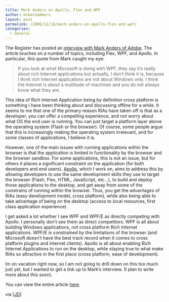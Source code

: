 ```yaml
---
title: Mark Anders on Apollo, Flex and WPF
author: mikechambers
layout: post
permalink: /2006/12/18/mark-anders-on-apollo-flex-and-wpf/
categories:
  - General
---
```



The Register has posted an [interview with Mark Anders of Adobe][1]. The article touches on a number of topics, including Flex, WPF, and Apollo. In particular, this quote from Mark caught my eye:  
<!--more-->

> If you look at what Microsoft is doing with WPF, they say it&#8217;s really about rich Internet applications but actually, I don&#8217;t think it is, because I think rich Internet applications are not about Windows only. I think the Internet is about a multitude of machines and you do not always know what they are.

This idea of Rich Internet Application being by definition cross platform is something I have been thinking about and discussing offline for a while. It seems to me that one of the primary reason RIAs have taken off is that as a developer, you can offer a compelling experience, and not worry about what OS the end user is running. You can just target a platform layer above the operating system (Flash or the browser). Of course, some people argue that this is increasingly making the operating system irrelevant, and for some classes of applications, I believe it is.

However, one of the main issues with running applications within the browser is that the application is limited in functionality by the browser and the browser sandbox. For some applications, this is not an issue, but for others it places a significant constraint on the application (for both developers and end users). [Apollo][2], which I work on, aims to address this by allowing developers to use the same development skills they use to target the browser (Flash, Flex, HTML, JavaScript, etc...), to build and deploy those applications to the desktop, and get away from some of the constrains of running within the browser. Thus, you get the advantages of RIAs (easy development model, cross platform), while also being able to take advantage of being on the desktop (access to local resources, first class application experience).

I get asked a lot whether I see WPF and WPF/E as directly competing with Apollo. I personally don&#8217;t see them as direct competitors. WPF is all about building Windows applications, not cross platform Rich Internet applications. WPF/E is constrained by the limitations of the browser (and Microsoft doesn&#8217;t have the best track record when it comes to cross platform plugins and internet clients). Apollo is all about enabling Rich Internet Applications to run on the desktop, while staying true to what make RIAs so attractive in the first place (cross platform, ease of development).

Im on vacation right now, so I am not going to drill down on this too much just yet, but I wanted to get a link up to Mark&#8217;s interview. (I plan to write more about this soon).

You can view the entire article [here][1].

via [[JD][3]]

 [1]: http://www.regdeveloper.co.uk/2006/12/15/mark_anders_flash/
 [2]: http://www.adobe.com/go/apollo
 [3]: http://weblogs.macromedia.com/jd/archives/2006/12/anders_on_apoll.cfm